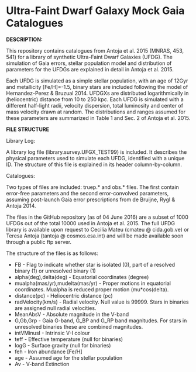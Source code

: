 Ultra-Faint Dwarf Galaxy Mock Gaia Catalogues
======

**DESCRIPTION:**

This repository contains catalogues from Antoja et al. 2015 (MNRAS, 453, 541) for a library of synthetic Ultra-Faint Dwarf Galaxies (UFDG). The simulation of Gaia errors, stellar population model and distribution of parameters for the UFDGs are explained in detail in Antoja et al. 2015.

Each UFDG is simulated as a simple stellar population, with an age of 12Gyr and metallicity [Fe/H]=-1.5, binary stars are included following the model of Hernandez-Perez \& Bruzual 2014. UFDGXs are distributed logarithmically in (heliocentric) distance from 10 to 250 kpc. Each UFDG is simulated with a different half-light radii, velocity dispersion, total luminosity and center of mass velocity drawn at random. The distributions and ranges assumed for these parameters are summarized in Table 1 and Sec. 2 of Antoja et al. 2015.


**FILE STRUCTURE**

Library Log:

A library log file (library.survey.UFGX_TEST99) is included. It describes the physical parameters used to simulate each UFDG, identified with a unique ID. The structure of this file is explained in its header column-by-column.

Catalogues:

Two types of files are included: truep.* and obs.* files. The first contain error-free parameters and the second error-convolved parameters, assuming post-launch Gaia error prescriptions from de Bruijne, Rygl \& Antoja 2014.

The files in the GitHub repository (as of 04 June 2016) are a subset of 1000 UFDGs out of the total 10000 used in Antoja et al. 2015. The full UFDG library is available upon request to Cecilia Mateu (cmateu @ cida.gob.ve) or Teresa Antoja (tantoja @ cosmos.esa.int) and will be made available soon through a public ftp server.

The structure of the files is as follows:

- FB - Flag to indicate whether star is isolated (0), part of a resolved binary (1) or unresolved binary (1) 
- alpha(deg),delta(deg) - Equatorial coordinates (degree)
- mualpha(mas/yr),mudelta(mas/yr) - Proper motions in equatorial coordinates. Mualpha is reduced proper motion (mu*cos(delta).
- distance(pc) - Heliocentric distance (pc)
- radVelocity(km/s) - Radial velocity. Null value is 99999. Stars in binaries are assigned null radial velocities.
- MeanAbsV - Absolute magnitude in the V-band
- G,Gb,Grp - Gaia G-band, G_BP and G_RP band magnitudes. For stars in unresolved binaries these are combined magnitudes.
- intVMinusI - Intrinsic V-I colour
- teff - Effective temperature (null for binaries)
- logG - Surface gravity (null for binaries)
- feh - Iron abundance [Fe/H]
- age - Assumed age for the stellar population
- Av  - V-band Extinction 

